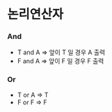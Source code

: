 # 논리연산자

### And

- T and A => 앞이 T 일 경우 A 출력
- F and A => 앞이 F 일 경우 F 출력

### Or

- T or A => T
- F or F => F